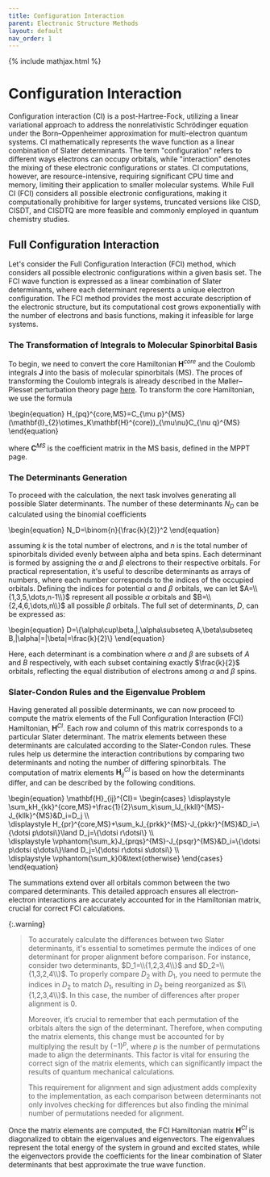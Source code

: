 ```yaml
---
title: Configuration Interaction
parent: Electronic Structure Methods
layout: default
nav_order: 1
---
```

{% include mathjax.html %}

# Configuration Interaction

Configuration interaction (CI) is a post-Hartree-Fock, utilizing a linear variational approach to address the nonrelativistic Schrödinger equation under the Born–Oppenheimer approximation for multi-electron quantum systems. CI mathematically represents the wave function as a linear combination of Slater determinants. The term "configuration" refers to different ways electrons can occupy orbitals, while "interaction" denotes the mixing of these electronic configurations or states. CI computations, however, are resource-intensive, requiring significant CPU time and memory, limiting their application to smaller molecular systems. While Full CI (FCI) considers all possible electronic configurations, making it computationally prohibitive for larger systems, truncated versions like CISD, CISDT, and CISDTQ are more feasible and commonly employed in quantum chemistry studies.


## Full Configuration Interaction

Let's consider the Full Configuration Interaction (FCI) method, which considers all possible electronic configurations within a given basis set. The FCI wave function is expressed as a linear combination of Slater determinants, where each determinant represents a unique electron configuration. The FCI method provides the most accurate description of the electronic structure, but its computational cost grows exponentially with the number of electrons and basis functions, making it infeasible for large systems.

### The Transformation of Integrals to Molecular Spinorbital Basis

To begin, we need to convert the core Hamiltonian $\mathbf{H}^{core}$ and the Coulomb integrals $\mathbf{J}$ into the basis of molecular spinorbitals (MS). The proces of transforming the Coulomb integrals is already described in the Møller–Plesset perturbation theory page [here](mollerplessetpertrubationtheory.html#the-transform-of-integrals-to-molecular-spinorbital-basis). To transform the core Hamiltonian, we use the formula

\begin{equation}
H_{pq}^{core,MS}=C_{\mu p}^{MS}(\mathbf{I}\_{2}\otimes_K\mathbf{H}^{core})\_{\mu\nu}C_{\nu q}^{MS}
\end{equation}

where $\mathbf{C}^{MS}$ is the coefficient matrix in the MS basis, defined in the MPPT page.

### The Determinants Generation

To proceed with the calculation, the next task involves generating all possible Slater determinants. The number of these determinants $N_D$ can be calculated using the binomial coefficients

\begin{equation}
N_D=\binom{n}{\frac{k}{2}}^2
\end{equation}

assuming $k$ is the total number of electrons, and $n$ is the total number of spinorbitals divided evenly between alpha and beta spins. Each determinant is formed by assigning the $\alpha$ and $\beta$ electrons to their respective orbitals. For practical representation, it's useful to describe determinants as arrays of numbers, where each number corresponds to the indices of the occupied orbitals. Defining the indices for potential $\alpha$ and $\beta$ orbitals, we can let $A=\\{1,3,5,\dots,n-1\\}$ represent all possible $\alpha$ orbitals and $B=\\{2,4,6,\dots,n\\}$ all possible $\beta$ orbitals. The full set of determinants, $D$, can be expressed as:

\begin{equation}
D=\\{\alpha\cup\beta\,|\,\alpha\subseteq A,\beta\subseteq B,|\alpha|=|\beta|=\frac{k}{2}\\}
\end{equation}

Here, each determinant is a combination where $\alpha$ and $\beta$ are subsets of $A$ and $B$ respectively, with each subset containing exactly $\frac{k}{2}$ orbitals, reflecting the equal distribution of electrons among $\alpha$ and $\beta$ spins.

### Slater-Condon Rules and the Eigenvalue Problem

Having generated all possible determinants, we can now proceed to compute the matrix elements of the Full Configuration Interaction (FCI) Hamiltonian, $\mathbf{H}^{CI}$. Each row and column of this matrix corresponds to a particular Slater determinant. The matrix elements between these determinants are calculated according to the Slater-Condon rules. These rules help us determine the interaction contributions by comparing two determinants and noting the number of differing spinorbitals. The computation of matrix elements $\mathbf{H}_{ij}^{CI}$ is based on how the determinants differ, and can be described by the following conditions.

\begin{equation}
\mathbf{H}_{ij}^{CI}=
\begin{cases} 
\displaystyle \sum_kH\_{kk}^{core,MS}+\frac{1}{2}\sum_k\sum_lJ\_{kkll}^{MS}-J\_{kllk}^{MS}&D_i=D_j \\\\\
\displaystyle H\_{pr}^{core,MS}+\sum_kJ\_{prkk}^{MS}-J\_{pkkr}^{MS}&D_i=\\{\dotsi p\dotsi\\}\land D_j=\\{\dotsi r\dotsi\\} \\\\\
\displaystyle \vphantom{\sum_k}J\_{prqs}^{MS}-J\_{psqr}^{MS}&D_i=\\{\dotsi p\dotsi q\dotsi\\}\land D_j=\\{\dotsi r\dotsi s\dotsi\\} \\\\\
\displaystyle \vphantom{\sum_k}0&\text{otherwise}
\end{cases}
\end{equation}

The summations extend over all orbitals common between the two compared determinants. This detailed approach ensures all electron-electron interactions are accurately accounted for in the Hamiltonian matrix, crucial for correct FCI calculations.

{:.warning}
> To accurately calculate the differences between two Slater determinants, it's essential to sometimes permute the indices of one determinant for proper alignment before comparison. For instance, consider two determinants, $D_1=\\{1,2,3,4\\}$ and $D_2=\\{1,3,2,4\\}$. To properly compare $D_2$ with $D_1$, you need to permute the indices in $D_2$ to match $D_1$, resulting in $D_2$ being reorganized as $\\{1,2,3,4\\}$. In this case, the number of differences after proper alignment is 0.
>
> Moreover, it’s crucial to remember that each permutation of the orbitals alters the sign of the determinant. Therefore, when computing the matrix elements, this change must be accounted for by multiplying the result by $(−1)^p$, where $p$ is the number of permutations made to align the determinants. This factor is vital for ensuring the correct sign of the matrix elements, which can significantly impact the results of quantum mechanical calculations.
>
> This requirement for alignment and sign adjustment adds complexity to the implementation, as each comparison between determinants not only involves checking for differences but also finding the minimal number of permutations needed for alignment.

Once the matrix elements are computed, the FCI Hamiltonian matrix $\mathbf{H}^{CI}$ is diagonalized to obtain the eigenvalues and eigenvectors. The eigenvalues represent the total energy of the system in ground and excited states, while the eigenvectors provide the coefficients for the linear combination of Slater determinants that best approximate the true wave function.
